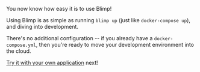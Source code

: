 You now know how easy it is to use Blimp!

Using Blimp is as simple as running `blimp up` (just like `docker-compose up`),
and diving into development.

There's no additional configuration -- if you already have a
`docker-compose.yml`, then you're ready to move your development environment
into the cloud.

[Try it with your own application](https://kelda.io/blimp/docs/#/getting-started) next!
